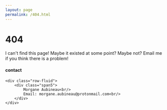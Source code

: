 ```yaml
---
layout: page
permalink: /404.html
---
```


# 404

I can't find this page! Maybe it existed at some point? Maybe not? Email me if you think there is a problem!

<div class="container">
<h4><a name="contact"></a>contact</h4>

    <div class="row-fluid">
        <div class="span5">
            Morgane Aubineau<br/>
            Email: morgane.aubineau@protonmail.com<br/>
        </div>
    </div>
</div>
